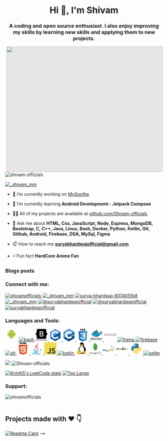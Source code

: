 
<!-- 
**Shivam-officials/Shivam-officials** is a ✨ _special_ ✨ repository because its `README.md` (this file) appears on your GitHub profile.

Here are some ideas to get you started:

- 🔭 I’m currently working on ...
- 🌱 I’m currently learning ...
- 👯 I’m looking to collaborate on ...
- 🤔 I’m looking for help with ...
- 💬 Ask me about ...
- 📫 How to reach me: ...
- 😄 Pronouns: ...
- ⚡ Fun fact: ...
-->



<img align = "center" src="https://3.bp.blogspot.com/-dB6ndKqIAuI/XdWeOASO5AI/AAAAAAAANZA/MSbT9mh6bukxkI-tqnu_GARIZZV5WNVhQCLcBGAsYHQ/s1600/image1.gif" style="display:none">



<h1 align="center">Hi 👋, I'm Shivam </h1>
<h3 align="center">A coding and open source enthusiast. I also enjoy improving my skills by learning new skills and applying them to new projects.</h3>
 <img align = "right" style="display: block;-webkit-user-select: none;margin: auto;cursor: zoom-in;background-color: hsl(0, 0%, 90%);" src="https://camo.githubusercontent.com/a4c584bce1c41271485d28f92aaf9f581b3c88b68ca723b6edfd58b4ba988c2b/68747470733a2f2f63646e2e6472696262626c652e636f6d2f75736572732f313138373833362f73637265656e73686f74732f363533393432392f70726f6772616d65722e676966" width="500" height="400">

<!-- <img align = "right" style="display: block;-webkit-user-select: none;margin: auto;cursor: zoom-in;background-color: hsl(0, 0%, 90%);" src="https://camo.githubusercontent.com/8bf6f6d78abc81fcf9c49f10649423e73ea44bc248e83aaae8759d401c829a84/68747470733a2f2f70687973696373677572756b756c2e66696c65732e776f726470726573732e636f6d2f323031392f30322f6368617261637465722d312e676966" width="417" height="313">
 -->
<p align="left"> <img src="https://komarev.com/ghpvc/?username=shivam-officials&label=Profile%20views&color=0e75b6&style=flat" alt="shivam-officials" /> </p>



<p align="left"> <a href="https://twitter.com/_shivam_mm" target="blank"><img src="https://img.shields.io/twitter/follow/_shivam_mm?logo=twitter&style=for-the-badge" alt="_shivam_mm" /></a> </p>

- 🔭 I’m currently working on [MySoothe](https://github.com/Shivam-officials/MySoothe)

- 🌱 I’m currently learning **Android Development - Jetpack Compose**

- 👨‍💻 All of my projects are available at [github.com/Shivam-officials](github.com/Shivam-officials)

- 💬 Ask me about **HTML, Css, JavaScript, Node, Express, MongoDB, Bootstrap, C, C++, Java, Linux, Bash, Docker, Python, Kotlin, Git, Github, Android, Firebase, DSA, MySql, Figma**

- 📫 How to reach me **suryabhardwajofficial@gmail.com**

- ⚡ Fun fact **HardCore Anime Fan**



### Blogs posts
<!-- BLOG-POST-LIST:START -->
<!-- BLOG-POST-LIST:END -->

<h3 align="left">Connect with me:</h3>
<p align="left">
<a href="https://dev.to/shivamofficials" target="blank"><img align="center" src="https://raw.githubusercontent.com/rahuldkjain/github-profile-readme-generator/master/src/images/icons/Social/devto.svg" alt="shivamofficials" height="30" width="40" /></a>
<a href="https://twitter.com/_shivam_mm" target="blank"><img align="center" src="https://raw.githubusercontent.com/rahuldkjain/github-profile-readme-generator/master/src/images/icons/Social/twitter.svg" alt="_shivam_mm" height="30" width="40" /></a>
<a href="https://linkedin.com/in/surya-bhardwaj-8074051b8" target="blank"><img align="center" src="https://raw.githubusercontent.com/rahuldkjain/github-profile-readme-generator/master/src/images/icons/Social/linked-in-alt.svg" alt="surya-bhardwaj-8074051b8" height="30" width="40" /></a>
<a href="https://instagram.com/_shivam_mm" target="blank"><img align="center" src="https://raw.githubusercontent.com/rahuldkjain/github-profile-readme-generator/master/src/images/icons/Social/instagram.svg" alt="_shivam_mm" height="30" width="40" /></a>
<a href="https://hashnode.com/@suryabhardwajofficial" target="blank"><img align="center" src="https://raw.githubusercontent.com/rahuldkjain/github-profile-readme-generator/master/src/images/icons/Social/hashnode.svg" alt="@suryabhardwajofficial" height="30" width="40" /></a>
<a href="https://medium.com/@suryabhardwajofficial" target="blank"><img align="center" src="https://raw.githubusercontent.com/rahuldkjain/github-profile-readme-generator/master/src/images/icons/Social/medium.svg" alt="@suryabhardwajofficial" height="30" width="40" /></a>
<a href="https://www.leetcode.com/suryabhardwajofficial" target="blank"><img align="center" src="https://raw.githubusercontent.com/rahuldkjain/github-profile-readme-generator/master/src/images/icons/Social/leet-code.svg" alt="suryabhardwajofficial" height="30" width="40" /></a>
</p>

<h3 align="left">Languages and Tools:</h3>
<p align="left"> <a href="https://developer.android.com" target="_blank" rel="noreferrer"> <img src="https://raw.githubusercontent.com/devicons/devicon/master/icons/android/android-original-wordmark.svg" alt="android" width="40" height="40"/> </a> <a href="https://www.gnu.org/software/bash/" target="_blank" rel="noreferrer"> <img src="https://www.vectorlogo.zone/logos/gnu_bash/gnu_bash-icon.svg" alt="bash" width="40" height="40"/> </a> <a href="https://getbootstrap.com" target="_blank" rel="noreferrer"> <img src="https://raw.githubusercontent.com/devicons/devicon/master/icons/bootstrap/bootstrap-plain-wordmark.svg" alt="bootstrap" width="40" height="40"/> </a> <a href="https://www.cprogramming.com/" target="_blank" rel="noreferrer"> <img src="https://raw.githubusercontent.com/devicons/devicon/master/icons/c/c-original.svg" alt="c" width="40" height="40"/> </a> <a href="https://www.w3schools.com/cpp/" target="_blank" rel="noreferrer"> <img src="https://raw.githubusercontent.com/devicons/devicon/master/icons/cplusplus/cplusplus-original.svg" alt="cplusplus" width="40" height="40"/> </a> <a href="https://www.w3schools.com/css/" target="_blank" rel="noreferrer"> <img src="https://raw.githubusercontent.com/devicons/devicon/master/icons/css3/css3-original-wordmark.svg" alt="css3" width="40" height="40"/> </a> <a href="https://www.docker.com/" target="_blank" rel="noreferrer"> <img src="https://raw.githubusercontent.com/devicons/devicon/master/icons/docker/docker-original-wordmark.svg" alt="docker" width="40" height="40"/> </a> <a href="https://expressjs.com" target="_blank" rel="noreferrer"> <img src="https://raw.githubusercontent.com/devicons/devicon/master/icons/express/express-original-wordmark.svg" alt="express" width="40" height="40"/> </a> <a href="https://www.figma.com/" target="_blank" rel="noreferrer"> <img src="https://www.vectorlogo.zone/logos/figma/figma-icon.svg" alt="figma" width="40" height="40"/> </a> <a href="https://firebase.google.com/" target="_blank" rel="noreferrer"> <img src="https://www.vectorlogo.zone/logos/firebase/firebase-icon.svg" alt="firebase" width="40" height="40"/> </a> <a href="https://git-scm.com/" target="_blank" rel="noreferrer"> <img src="https://www.vectorlogo.zone/logos/git-scm/git-scm-icon.svg" alt="git" width="40" height="40"/> </a> <a href="https://www.w3.org/html/" target="_blank" rel="noreferrer"> <img src="https://raw.githubusercontent.com/devicons/devicon/master/icons/html5/html5-original-wordmark.svg" alt="html5" width="40" height="40"/> </a> <a href="https://www.java.com" target="_blank" rel="noreferrer"> <img src="https://raw.githubusercontent.com/devicons/devicon/master/icons/java/java-original.svg" alt="java" width="40" height="40"/> </a> <a href="https://developer.mozilla.org/en-US/docs/Web/JavaScript" target="_blank" rel="noreferrer"> <img src="https://raw.githubusercontent.com/devicons/devicon/master/icons/javascript/javascript-original.svg" alt="javascript" width="40" height="40"/> </a> <a href="https://kotlinlang.org" target="_blank" rel="noreferrer"> <img src="https://www.vectorlogo.zone/logos/kotlinlang/kotlinlang-icon.svg" alt="kotlin" width="40" height="40"/> </a> <a href="https://www.linux.org/" target="_blank" rel="noreferrer"> <img src="https://raw.githubusercontent.com/devicons/devicon/master/icons/linux/linux-original.svg" alt="linux" width="40" height="40"/> </a> <a href="https://www.mongodb.com/" target="_blank" rel="noreferrer"> <img src="https://raw.githubusercontent.com/devicons/devicon/master/icons/mongodb/mongodb-original-wordmark.svg" alt="mongodb" width="40" height="40"/> </a> <a href="https://www.mysql.com/" target="_blank" rel="noreferrer"> <img src="https://raw.githubusercontent.com/devicons/devicon/master/icons/mysql/mysql-original-wordmark.svg" alt="mysql" width="40" height="40"/> </a> <a href="https://nodejs.org" target="_blank" rel="noreferrer"> <img src="https://raw.githubusercontent.com/devicons/devicon/master/icons/nodejs/nodejs-original-wordmark.svg" alt="nodejs" width="40" height="40"/> </a> <a href="https://www.python.org" target="_blank" rel="noreferrer"> <img src="https://raw.githubusercontent.com/devicons/devicon/master/icons/python/python-original.svg" alt="python" width="40" height="40"/> </a> <a href="https://www.sqlite.org/" target="_blank" rel="noreferrer"> <img src="https://www.vectorlogo.zone/logos/sqlite/sqlite-icon.svg" alt="sqlite" width="40" height="40"/> </a> </p>



<p>
	<!-- github stats-->    
<img width = "48%" src="https://github-readme-stats.vercel.app/api?username=Shivam-officials&show_icons=true&&count_private=true&theme=tokyonight"/>  <!--streak --> <img width = "48%" src="https://github-readme-streak-stats.herokuapp.com/?user=Shivam-officials&theme=tokyonight" alt="Shivam-officials" />
</p>

<!-- top lang. card -->
<p>
	
   [![KnlnKS's LeetCode stats](https://leetcode-stats-six.vercel.app/api?username=suryabhardwajofficial)](https://github.com/Shivam-officials/github-readme)  [![Top Langs](https://github-readme-stats.vercel.app/api/top-langs/?username=Shivam-officials&langs_count=8)](https://github.com/Shivam-officials/) 
	</p>
<h3 align="left">Support:</h3>  
 <a href="https://ko-fi.com/shivamofficials"> <img align="left" src="https://cdn.ko-fi.com/cdn/kofi3.png?v=3" height="50" width="210" alt="shivamofficials" /></a></p><br><br>

## Projects made with ❤️ 👇

<!-- Extra pin more than 6 repo 
[![Readme Card](https://github-readme-stats.vercel.app/api/pin/?username=Shivam-officials&show_owner&repo=MySoothe)](https://github.com/Shivam-officials/MySoothe) -->
[![Readme Card](https://github-readme-stats.vercel.app/api/pin/?username=Shivam-officials&show_owner&repo=BasicsStateCodelab)](https://github.com/Shivam-officials/BasicsStateCodelab) -->
